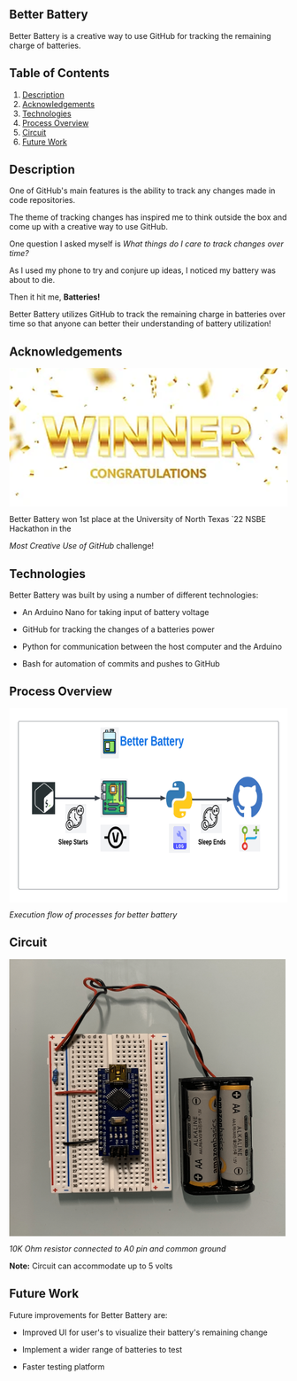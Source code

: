 ## Better Battery

Better Battery is a creative way to use GitHub for tracking the remaining charge of batteries.

## Table of Contents

1. [Description](#description)
2. [Acknowledgements](#ack)
3. [Technologies](#tech)
4. [Process Overview](#process)
5. [Circuit](#circuit)
6. [Future Work](#future)

## Description <a name="description"></a>

One of GitHub's main features is the ability to track any changes made in code repositories.

The theme of tracking changes has inspired me to think outside the box and come up with a creative way to use GitHub.

One question I asked myself is _What things do I care to track changes over time?_

As I used my phone to try and conjure up ideas, I noticed my battery was about to die.

Then it hit me, **Batteries!**

Better Battery utilizes GitHub to track the remaining charge in batteries over time so that anyone can better their understanding of battery utilization!

## Acknowledgements <a name="ack"></a>

<img align="center" alt="award" height= "250" width="1100" src="images/award.PNG"/>

Better Battery won 1st place at the University of North Texas `22 NSBE Hackathon in the

*Most Creative Use of GitHub* challenge!


## Technologies <a name="tech"></a>

Better Battery was built by using a number of different technologies:

- An Arduino Nano for taking input of battery voltage

- GitHub for tracking the changes of a batteries power

- Python for communication between the host computer and the Arduino

- Bash for automation of commits and pushes to GitHub

## Process Overview <a name="process"></a>

<img align="center" alt="process" height= "350" width="1100" src="images/process.png"/>

*Execution flow of processes for better battery*

## Circuit <a name="circuit"></a>

<img align="center" alt="circuit" height= "500" width="500" src="images/circuit.png"/>

*10K Ohm resistor connected to A0 pin and common ground*

**Note:** Circuit can accommodate up to 5 volts

## Future Work <a name="future"></a>

Future improvements for Better Battery are:

- Improved UI for user's to visualize their battery's remaining change

- Implement a wider range of batteries to test

- Faster testing platform
